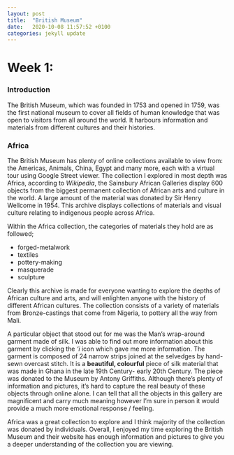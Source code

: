```yaml
---
layout: post
title:  "British Museum"
date:   2020-10-08 11:57:52 +0100
categories: jekyll update
---
```


        
# Week 1:
    
### Introduction

The British Museum, which was founded in 1753 and opened in 1759, was the first national museum to cover all fields of human knowledge that was open to visitors from all around the world.
It harbours information and materials from different cultures and their histories.



### Africa
The British Museum has plenty of online collections available to view from: the Americas, Animals, China, Egypt and many more, each with a virtual tour using Google Street viewer. 
The collection I explored in most depth was Africa, according to *Wikipedia*, the Sainsbury African Galleries display 600 objects from the biggest permanent collection of African arts and culture in the world.
A large amount of the material was donated by Sir Henry Wellcome in 1954. This archive displays collections of materials and visual culture relating to indigenous people across Africa. 

Within the Africa collection, the categories of materials they hold are as followed; 
  
- forged-metalwork
- textiles 
- pottery-making
- masquerade
- sculpture
  
Clearly this archive is made for everyone wanting to explore the depths of African culture and arts, and will enlighten anyone with the history of different African cultures.
The collection consists of a variety of materials from Bronze-castings that come from Nigeria, to pottery all the way from Mali.

A particular object that stood out for me was the Man’s wrap-around garment made of silk. 
I was able to find out more information about this garment by clicking the *‘i* icon which gave me more information. 
The garment is composed of 24 narrow strips joined at the selvedges by hand-sewn overcast stitch. 
It is a **beautiful, colourful** piece of silk material that was made in Ghana in the late 19th Century- early 20th Century. 
The piece was donated to the Museum by Antony Griffiths. Although there’s plenty of information and pictures, it’s hard to capture the real beauty of these objects through online alone. 
I can tell that all the objects in this gallery are magnificent and carry much meaning however I’m sure in person it would provide a much more emotional response / feeling. 

Africa was a great collection to explore and I think majority of the collection was donated by individuals. 
Overall, I enjoyed my time exploring the British Museum and their website has enough information and pictures to give you a deeper understanding of the collection you are viewing.

